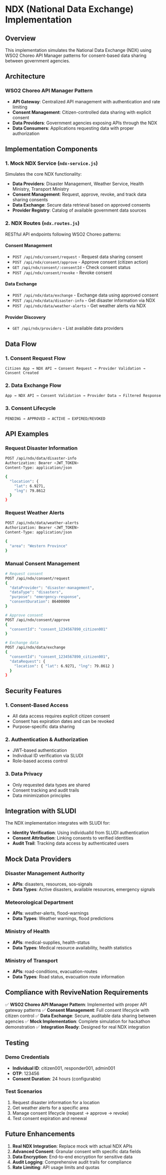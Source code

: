 # NDX (National Data Exchange) Implementation

## Overview
This implementation simulates the National Data Exchange (NDX) using WSO2 Choreo API Manager patterns for consent-based data sharing between government agencies.

## Architecture

### WSO2 Choreo API Manager Pattern
- **API Gateway**: Centralized API management with authentication and rate limiting
- **Consent Management**: Citizen-controlled data sharing with explicit consent
- **Data Providers**: Government agencies exposing APIs through the NDX
- **Data Consumers**: Applications requesting data with proper authorization

## Implementation Components

### 1. Mock NDX Service (`ndx-service.js`)
Simulates the core NDX functionality:

- **Data Providers**: Disaster Management, Weather Service, Health Ministry, Transport Ministry
- **Consent Management**: Request, approve, revoke, and track data sharing consents
- **Data Exchange**: Secure data retrieval based on approved consents
- **Provider Registry**: Catalog of available government data sources

### 2. NDX Routes (`ndx.routes.js`)
RESTful API endpoints following WSO2 Choreo patterns:

#### Consent Management
- `POST /api/ndx/consent/request` - Request data sharing consent
- `POST /api/ndx/consent/approve` - Approve consent (citizen action)
- `GET /api/ndx/consent/:consentId` - Check consent status
- `POST /api/ndx/consent/revoke` - Revoke consent

#### Data Exchange
- `POST /api/ndx/data/exchange` - Exchange data using approved consent
- `POST /api/ndx/data/disaster-info` - Get disaster information via NDX
- `POST /api/ndx/data/weather-alerts` - Get weather alerts via NDX

#### Provider Discovery
- `GET /api/ndx/providers` - List available data providers

## Data Flow

### 1. Consent Request Flow
```
Citizen App → NDX API → Consent Request → Provider Validation → Consent Created
```

### 2. Data Exchange Flow
```
App → NDX API → Consent Validation → Provider Data → Filtered Response
```

### 3. Consent Lifecycle
```
PENDING → APPROVED → ACTIVE → EXPIRED/REVOKED
```

## API Examples

### Request Disaster Information
```bash
POST /api/ndx/data/disaster-info
Authorization: Bearer <JWT_TOKEN>
Content-Type: application/json

{
  "location": {
    "lat": 6.9271,
    "lng": 79.8612
  }
}
```

### Request Weather Alerts
```bash
POST /api/ndx/data/weather-alerts
Authorization: Bearer <JWT_TOKEN>
Content-Type: application/json

{
  "area": "Western Province"
}
```

### Manual Consent Management
```bash
# Request consent
POST /api/ndx/consent/request
{
  "dataProvider": "disaster-management",
  "dataType": "disasters",
  "purpose": "emergency-response",
  "consentDuration": 86400000
}

# Approve consent
POST /api/ndx/consent/approve
{
  "consentId": "consent_1234567890_citizen001"
}

# Exchange data
POST /api/ndx/data/exchange
{
  "consentId": "consent_1234567890_citizen001",
  "dataRequest": {
    "location": { "lat": 6.9271, "lng": 79.8612 }
  }
}
```

## Security Features

### 1. Consent-Based Access
- All data access requires explicit citizen consent
- Consent has expiration dates and can be revoked
- Purpose-specific data sharing

### 2. Authentication & Authorization
- JWT-based authentication
- Individual ID verification via SLUDI
- Role-based access control

### 3. Data Privacy
- Only requested data types are shared
- Consent tracking and audit trails
- Data minimization principles

## Integration with SLUDI

The NDX implementation integrates with SLUDI for:
- **Identity Verification**: Using individualId from SLUDI authentication
- **Consent Attribution**: Linking consents to verified identities
- **Audit Trail**: Tracking data access by authenticated users

## Mock Data Providers

### Disaster Management Authority
- **APIs**: disasters, resources, sos-signals
- **Data Types**: Active disasters, available resources, emergency signals

### Meteorological Department
- **APIs**: weather-alerts, flood-warnings
- **Data Types**: Weather warnings, flood predictions

### Ministry of Health
- **APIs**: medical-supplies, health-status
- **Data Types**: Medical resource availability, health statistics

### Ministry of Transport
- **APIs**: road-conditions, evacuation-routes
- **Data Types**: Road status, evacuation route information

## Compliance with ReviveNation Requirements

✅ **WSO2 Choreo API Manager Pattern**: Implemented with proper API gateway patterns
✅ **Consent Management**: Full consent lifecycle with citizen control
✅ **Data Exchange**: Secure, auditable data sharing between agencies
✅ **Mock Implementation**: Complete simulation for hackathon demonstration
✅ **Integration Ready**: Designed for real NDX integration

## Testing

### Demo Credentials
- **Individual ID**: citizen001, responder001, admin001
- **OTP**: 123456
- **Consent Duration**: 24 hours (configurable)

### Test Scenarios
1. Request disaster information for a location
2. Get weather alerts for a specific area
3. Manage consent lifecycle (request → approve → revoke)
4. Test consent expiration and renewal

## Future Enhancements

1. **Real NDX Integration**: Replace mock with actual NDX APIs
2. **Advanced Consent**: Granular consent with specific data fields
3. **Data Encryption**: End-to-end encryption for sensitive data
4. **Audit Logging**: Comprehensive audit trails for compliance
5. **Rate Limiting**: API usage limits and quotas
